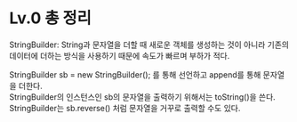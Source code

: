 # Lv.0 총 정리

StringBuilder: String과 문자열을 더할 때 새로운 객체를 생성하는 것이 아니라 기존의 데이터에 더하는 방식을 사용하기 때문에 속도가 빠르며 부하가 적다.

StringBuilder sb = new StringBuilder(); 를 통해 선언하고 append를 통해 문자열을 더한다. </br>
StringBuilder의 인스턴스인 sb의 문자열을 출력하기 위해서는 toString()을 쓴다. </br>
StringBuilder는 sb.reverse() 처럼 문자열을 거꾸로 출력할 수도 있다. </br>
